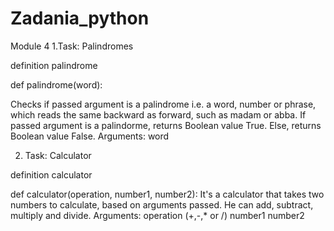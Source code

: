 # Zadania_python

Module 4
1.Task: Palindromes

definition palindrome

def palindrome(word):

Checks if passed argument is a palindrome i.e. a word, number or phrase, which reads the same backward as forward, such as madam or abba.
If passed argument is a palindorme, returns Boolean value True.
Else, returns Boolean value False.
Arguments:
    word

2. Task: Calculator

definition calculator

def calculator(operation, number1, number2):
It's a calculator that takes two numbers to calculate, based on arguments passed. He can add, subtract, multiply and divide.
Arguments:
    operation (+,-,* or /)
    number1
    number2
